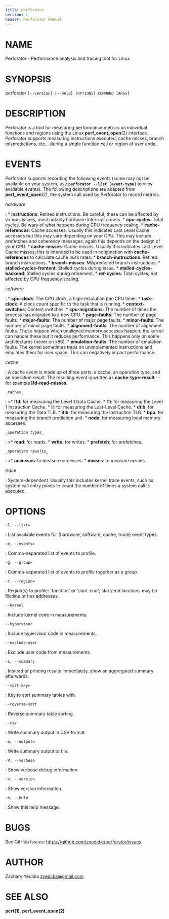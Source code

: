```yaml
---
title: perforator
section: 1
header: Perforator Manual
---
```


# NAME
  Perforator - Performance analysis and tracing tool for Linux

# SYNOPSIS
  perforator `[--version] [--help] [OPTIONS] COMMAND [ARGS]`

# DESCRIPTION
  Perforator is a tool for measuring performance metrics on individual
  functions and regions using the Linux **perf_event_open**(2) interface.
  Perforator supports measuring instructions executed, cache misses, branch
  mispredictions, etc... during a single function call or region of user code.

# EVENTS

Perforator supports recording the following events (some may not be available on your
system, use **`perforator --list [event-type]`** to view available events). The following
descriptions are adapted from **perf_event_open**(2), the system call used by Perforator
to record metrics.

  _hardware_

:   * **instructions**: Retired instructions. Be careful, these can be affected by various issues, most notably hardware interrupt counts.
    * **cpu-cycles**: Total cycles. Be wary of what happens during CPU frequency scaling.
    * **cache-references**: Cache accesses. Usually this indicates Last Level Cache accesses but this may vary depending on your CPU. This may include prefetches and coherency messages; again this depends on the design of your CPU.
    * **cache-misses**: Cache misses. Usually this indicates Last Level Cache misses; this is intended to be used in conjunction with **cache-references** to calculate cache miss rates.
    * **branch-instructions**: Retired branch instructions.
    * **branch-misses**: Mispredicted branch instructions.
    * **stalled-cycles-frontent**: Stalled cycles during issue.
    * **stalled-cycles-backend**: Stalled cycles during retirement.
    * **ref-cycles**: Total cycles; not affected by CPU frequency scaling.

  _software_

:   * **cpu-clock**: The CPU clock, a high-resolution per-CPU timer.
    * **task-clock**: A clock count specific to the task that is running.
    * **context-switches**: Context switches.
    * **cpu-migrations**: The number of times the process has migrated to a new CPU.
    * **page-faults**: The number of page faults.
    * **major-faults**: The number of major page faults.
    * **minor-faults**: The number of minor page faults.
    * **alignment-faults**: The number of alignment faults. These happen when unaligned memory accesses happen; the kernel can handle these but it reduces performance. This happens only on some architectures (never on x86).
    * **emulation-faults**: The number of emulation faults. The kernel sometimes traps on unimplemented instructions and emulates them for user space. This can negatively impact performance.

  _cache_

:   A cache event is made up of three parts: a cache, an operation type, and an operation result. The resulting event is written as **cache-type-result** -- for example **l1d-read-misses**.

    _caches_

:   >* **l1d**: for measuring the Level 1 Data Cache.
    * **l1i**: for measuring the Level 1 Instruction Cache.
    * **ll**: for measuring the Last-Level Cache.
    * **dtlb**: for measuring the Data TLB.
    * **itlb**: for measuring the Instruction TLB.
    * **bpu**: for measuring the branch prediction unit.
    * **node**: for measuring local memory accesses.

    _operation types_
:   >* **read**: for reads.
    * **write**: for writes.
    * **prefetch**: for prefetches.

    _operation results_
:   >* **accesses**: to measure accesses.
    * **misses**: to measure misses.

_trace_

:    System-dependent. Usually this includes kernel trace events, such as system call entry
     points to count the number of times a system call is executed.

# OPTIONS
  `-l, --list=`

:    List available events for {hardware, software, cache, trace} event types.

  `-e, --events=`

:    Comma-separated list of events to profile.

  `-g, --group=`

:    Comma-separated list of events to profile together as a group.

  `-r, --region=`

:    Region(s) to profile: 'function' or 'start-end'; start/end locations may be
    file:line or hex addresses.

  `--kernel`

:    Include kernel code in measurements.

  `--hypervisor`

:    Include hypervisor code in measurements.

  `--exclude-user`

:    Exclude user code from measurements.

  `-s, --summary`

:    Instead of printing results immediately, show an aggregated summary afterwards.

  `--sort-key=`

:    Key to sort summary tables with.

  `--reverse-sort`

:    Reverse summary table sorting.

  `--csv`

:    Write summary output in CSV format.

  `-o, --output=`

:    Write summary output to file.

  `-V, --verbose`

:    Show verbose debug information.

  `-v, --version`

:    Show version information.

  `-h, --help`

:    Show this help message.


# BUGS

See GitHub Issues: <https://github.com/zyedidia/perforator/issues>

# AUTHOR

Zachary Yedidia <zyedidia@gmail.com>

# SEE ALSO

**perf(1)**, **perf\_event\_open(2)**

